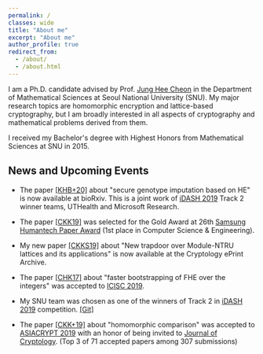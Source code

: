 ```yaml
---
permalink: /
classes: wide
title: "About me"
excerpt: "About me"
author_profile: true
redirect_from: 
  - /about/
  - /about.html
---
```


I am a Ph.D. candidate advised by Prof. [Jung Hee Cheon](http://www.math.snu.ac.kr/~jhcheon/xe2/) in the Department of Mathematical Sciences at Seoul National University (SNU).
My major research topics are homomorphic encryption and lattice-based cryptography, but I am broadly interested in all aspects of cryptography and mathematical problems derived from them. 

I received my Bachelor's degree with Highest Honors from Mathematical Sciences at SNU in 2015.


## News and Upcoming Events

- The paper [[KHB+20]](https://www.biorxiv.org/content/10.1101/2020.07.02.183459v2.full.pdf) about "secure genotype imputation based on HE" is now available at bioRxiv. This is a joint work of [iDASH 2019](http://www.humangenomeprivacy.org/2019/) Track 2 winner teams, UTHealth and Microsoft Research.

- The paper [[CKK19]](https://eprint.iacr.org/2019/1234.pdf) was selected for the Gold Award at 26th [Samsung Humantech Paper Award](https://humantech.samsung.com/) (1st place in Computer Science & Engineering).

- My new paper [[CKKS19]](https://eprint.iacr.org/2019/1468.pdf) about "New trapdoor over Module-NTRU lattices and its applications" is now available at the Cryptology ePrint Archive.

- The paper [[CHK17]](https://eprint.iacr.org/2017/079.pdf) about "faster bootstrapping of FHE over the integers" was accepted to [ICISC 2019](http://www.icisc.org/).

- My SNU team was chosen as one of the winners of Track 2 in [iDASH 2019](http://www.humangenomeprivacy.org/2019/) competition. [[Git]](https://github.com/idashSNU/Imputation)

- The paper [[CKK+19]](https://eprint.iacr.org/2019/417.pdf) about "homomorphic comparison" was accepted to [ASIACRYPT 2019](https://asiacrypt.iacr.org/2019/) with an honor of being invited to [Journal of Cryptology](https://www.iacr.org/jofc/). (Top 3 of 71 accepted papers among 307 submissions)



